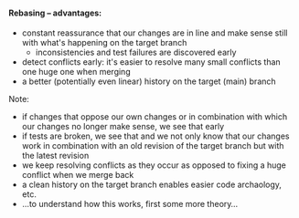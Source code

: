 #### Rebasing – advantages:

- constant reassurance that our changes are in line and make sense still with
  what's happening on the target branch
  - inconsistencies and test failures are discovered early
- detect conflicts early: it's easier to resolve many small conflicts than one
  huge one when merging
- a better (potentially even linear) history on the target (main) branch

Note:

- if changes that oppose our own changes or in combination with which our
  changes no longer make sense, we see that early
- if tests are broken, we see that and we not only know that our changes work in
  combination with an old revision of the target branch but with the latest
  revision
- we keep resolving conflicts as they occur as opposed to fixing a huge conflict
  when we merge back
- a clean history on the target branch enables easier code archaology, etc.
- …to understand how this works, first some more theory…
